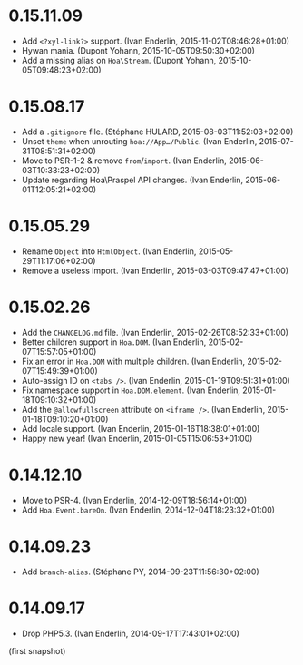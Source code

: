 # 0.15.11.09

  * Add `<?xyl-link?>` support. (Ivan Enderlin, 2015-11-02T08:46:28+01:00)
  * Hywan mania. (Dupont Yohann, 2015-10-05T09:50:30+02:00)
  * Add a missing alias on `Hoa\Stream`. (Dupont Yohann, 2015-10-05T09:48:23+02:00)

# 0.15.08.17

  * Add a `.gitignore` file. (Stéphane HULARD, 2015-08-03T11:52:03+02:00)
  * Unset `theme` when unrouting `hoa://App…/Public`. (Ivan Enderlin, 2015-07-31T08:51:31+02:00)
  * Move to PSR-1-2 & remove `from`/`import`. (Ivan Enderlin, 2015-06-03T10:33:23+02:00)
  * Update regarding Hoa\Praspel API changes. (Ivan Enderlin, 2015-06-01T12:05:21+02:00)

# 0.15.05.29

  * Rename `Object` into `HtmlObject`. (Ivan Enderlin, 2015-05-29T11:17:06+02:00)
  * Remove a useless import. (Ivan Enderlin, 2015-03-03T09:47:47+01:00)

# 0.15.02.26

  * Add the `CHANGELOG.md` file. (Ivan Enderlin, 2015-02-26T08:52:33+01:00)
  * Better children support in `Hoa.DOM`. (Ivan Enderlin, 2015-02-07T15:57:05+01:00)
  * Fix an error in `Hoa.DOM` with multiple children. (Ivan Enderlin, 2015-02-07T15:49:39+01:00)
  * Auto-assign ID on `<tabs />`. (Ivan Enderlin, 2015-01-19T09:51:31+01:00)
  * Fix namespace support in `Hoa.DOM.element`. (Ivan Enderlin, 2015-01-18T09:10:32+01:00)
  * Add the `@allowfullscreen` attribute on `<iframe />`. (Ivan Enderlin, 2015-01-18T09:10:20+01:00)
  * Add locale support. (Ivan Enderlin, 2015-01-16T18:38:01+01:00)
  * Happy new year! (Ivan Enderlin, 2015-01-05T15:06:53+01:00)

# 0.14.12.10

  * Move to PSR-4. (Ivan Enderlin, 2014-12-09T18:56:14+01:00)
  * Add `Hoa.Event.bareOn`. (Ivan Enderlin, 2014-12-04T18:23:32+01:00)

# 0.14.09.23

  * Add `branch-alias`. (Stéphane PY, 2014-09-23T11:56:30+02:00)

# 0.14.09.17

  * Drop PHP5.3. (Ivan Enderlin, 2014-09-17T17:43:01+02:00)

(first snapshot)

